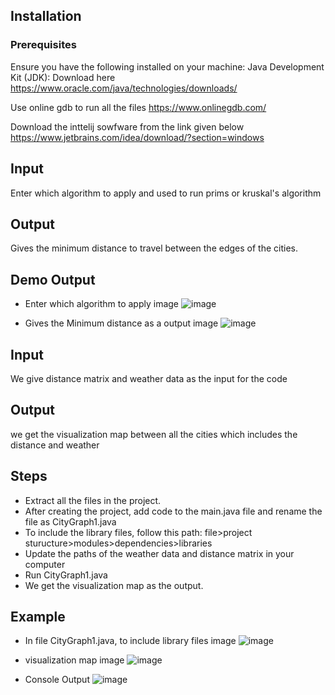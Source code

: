 ## Installation
### Prerequisites
Ensure you have the following installed on your machine: Java Development Kit (JDK): Download here https://www.oracle.com/java/technologies/downloads/

Use online gdb to run all the files https://www.onlinegdb.com/

Download the inttelij sowfware from the link given below https://www.jetbrains.com/idea/download/?section=windows

## Input
Enter which algorithm to apply and used to run prims or kruskal's algorithm

## Output
Gives the minimum distance to travel between the edges of the cities.

## Demo Output
- Enter which algorithm to apply image
![image](https://github.com/Sirish-C/Algorithms-Project-TeamC/assets/151453614/3db9a55b-5e35-473e-b31e-04020bd70435)

- Gives the Minimum distance as a output image
![image](https://github.com/Sirish-C/Algorithms-Project-TeamC/assets/151453614/aaf553af-51d1-4a17-998e-593999f30682)


## Input
We give distance matrix and weather data as the input for the code

## Output
we get the visualization map between all the cities which includes the distance and weather

## Steps

- Extract all the files in the project.
- After creating the project, add code to the main.java file and rename the file as CityGraph1.java
- To include the library files, follow this path:  file>project sturucture>modules>dependencies>libraries
- Update the paths of the weather data and distance matrix in your computer
- Run CityGraph1.java
- We get the visualization map as the output.
  
## Example
- In file CityGraph1.java, to include library files image
![image](https://github.com/Sirish-C/Algorithms-Project-TeamC/assets/151453614/4873eb91-992d-42fe-bcd3-f4ef75a3b177)

- visualization map image
![image](https://github.com/Sirish-C/Algorithms-Project-TeamC/assets/151453614/61c71501-8ce6-4ba7-9d40-a2fe003bed34)

- Console Output
![image](https://github.com/Sirish-C/Algorithms-Project-TeamC/assets/151453614/99da5b9c-f81b-46c1-92c0-ec0f8c99331e)

